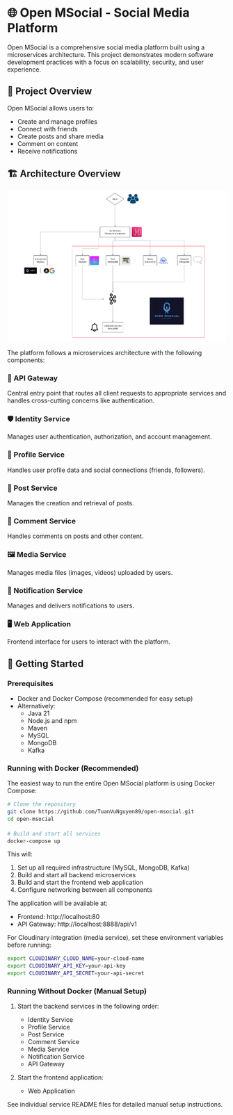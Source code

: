 # 🌐 Open MSocial - Social Media Platform

Open MSocial is a comprehensive social media platform built using a microservices architecture. This project demonstrates modern software development practices with a focus on scalability, security, and user experience.

## 📌 Project Overview

Open MSocial allows users to:
- Create and manage profiles
- Connect with friends
- Create posts and share media
- Comment on content
- Receive notifications

## 🏗️ Architecture Overview

![System Architecture](./Document/WorkFlow.png)

The platform follows a microservices architecture with the following components:

### 🔀 API Gateway
Central entry point that routes all client requests to appropriate services and handles cross-cutting concerns like authentication.

### 🛡️ Identity Service
Manages user authentication, authorization, and account management.

### 👤 Profile Service
Handles user profile data and social connections (friends, followers).

### 📝 Post Service
Manages the creation and retrieval of posts.

### 💬 Comment Service
Handles comments on posts and other content.

### 🖼️ Media Service
Manages media files (images, videos) uploaded by users.

### 🔔 Notification Service
Manages and delivers notifications to users.

### 🖥️ Web Application
Frontend interface for users to interact with the platform.

## 🚀 Getting Started

### Prerequisites
- Docker and Docker Compose (recommended for easy setup)
- Alternatively:
  - Java 21
  - Node.js and npm
  - Maven
  - MySQL
  - MongoDB
  - Kafka

### Running with Docker (Recommended)

The easiest way to run the entire Open MSocial platform is using Docker Compose:

```bash
# Clone the repository
git clone https://github.com/TuanVuNguyen89/open-msocial.git
cd open-msocial

# Build and start all services
docker-compose up
```

This will:
1. Set up all required infrastructure (MySQL, MongoDB, Kafka)
2. Build and start all backend microservices
3. Build and start the frontend web application
4. Configure networking between all components

The application will be available at:
- Frontend: http://localhost:80
- API Gateway: http://localhost:8888/api/v1

For Cloudinary integration (media service), set these environment variables before running:
```bash
export CLOUDINARY_CLOUD_NAME=your-cloud-name
export CLOUDINARY_API_KEY=your-api-key
export CLOUDINARY_API_SECRET=your-api-secret
```

### Running Without Docker (Manual Setup)

1. Start the backend services in the following order:
   - Identity Service
   - Profile Service
   - Post Service
   - Comment Service
   - Media Service
   - Notification Service
   - API Gateway

2. Start the frontend application:
   - Web Application

See individual service README files for detailed manual setup instructions.
